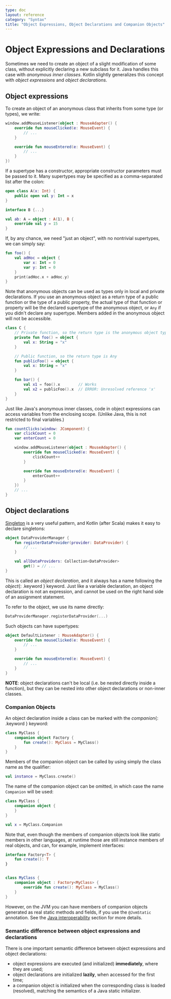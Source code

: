 ```yaml
---
type: doc
layout: reference
category: "Syntax"
title: "Object Expressions, Object Declarations and Companion Objects"
---
```


# Object Expressions and Declarations

Sometimes we need to create an object of a slight modification of some class, without explicitly declaring a new subclass for it.
Java handles this case with *anonymous inner classes*.
Kotlin slightly generalizes this concept with *object expressions* and *object declarations*.

## Object expressions

To create an object of an anonymous class that inherits from some type (or types), we write:

``` kotlin
window.addMouseListener(object : MouseAdapter() {
    override fun mouseClicked(e: MouseEvent) {
        // ...
    }

    override fun mouseEntered(e: MouseEvent) {
        // ...
    }
})
```

If a supertype has a constructor, appropriate constructor parameters must be passed to it.
Many supertypes may be specified as a comma-separated list after the colon:


``` kotlin
open class A(x: Int) {
    public open val y: Int = x
}

interface B {...}

val ab: A = object : A(1), B {
    override val y = 15
}
```

If, by any chance, we need "just an object", with no nontrivial supertypes, we can simply say:

``` kotlin
fun foo() {
    val adHoc = object {
        var x: Int = 0
        var y: Int = 0
    }
    print(adHoc.x + adHoc.y)
}
```

Note that anonymous objects can be used as types only in local and private declarations. If you use an anonymous object as a
return type of a public function or the type of a public property, the actual type of that function or property
will be the declared supertype of the anonymous object, or `Any` if you didn't declare any supertype. Members added
in the anonymous object will not be accessible.

``` kotlin
class C {
    // Private function, so the return type is the anonymous object type
    private fun foo() = object {
        val x: String = "x"
    }

    // Public function, so the return type is Any
    fun publicFoo() = object {
        val x: String = "x"
    }

    fun bar() {
        val x1 = foo().x        // Works
        val x2 = publicFoo().x  // ERROR: Unresolved reference 'x'
    }
}
```

Just like Java's anonymous inner classes, code in object expressions can access variables from the enclosing scope.
(Unlike Java, this is not restricted to final variables.)

``` kotlin
fun countClicks(window: JComponent) {
    var clickCount = 0
    var enterCount = 0

    window.addMouseListener(object : MouseAdapter() {
        override fun mouseClicked(e: MouseEvent) {
            clickCount++
        }

        override fun mouseEntered(e: MouseEvent) {
            enterCount++
        }
    })
    // ...
}
```

## Object declarations

[Singleton](http://en.wikipedia.org/wiki/Singleton_pattern) is a very useful pattern, and Kotlin (after Scala) makes it easy to declare singletons:

``` kotlin
object DataProviderManager {
    fun registerDataProvider(provider: DataProvider) {
        // ...
    }

    val allDataProviders: Collection<DataProvider>
        get() = // ...
}
```

This is called an *object declaration*, and it always has a name following the *object*{: .keyword } keyword.
Just like a variable declaration, an object declaration is not an expression, and cannot be used on the right hand side of an assignment statement.

To refer to the object, we use its name directly:

``` kotlin
DataProviderManager.registerDataProvider(...)
```

Such objects can have supertypes:

``` kotlin
object DefaultListener : MouseAdapter() {
    override fun mouseClicked(e: MouseEvent) {
        // ...
    }

    override fun mouseEntered(e: MouseEvent) {
        // ...
    }
}
```

**NOTE**: object declarations can't be local (i.e. be nested directly inside a function), but they can be nested into other object declarations or non-inner classes.


### Companion Objects

An object declaration inside a class can be marked with the *companion*{: .keyword } keyword:

``` kotlin
class MyClass {
    companion object Factory {
        fun create(): MyClass = MyClass()
    }
}
```

Members of the companion object can be called by using simply the class name as the qualifier:

``` kotlin
val instance = MyClass.create()
```

The name of the companion object can be omitted, in which case the name `Companion` will be used:

``` kotlin
class MyClass {
    companion object {
    }
}

val x = MyClass.Companion
```

Note that, even though the members of companion objects look like static members in other languages, at runtime those
are still instance members of real objects, and can, for example, implement interfaces:

``` kotlin
interface Factory<T> {
    fun create(): T
}


class MyClass {
    companion object : Factory<MyClass> {
        override fun create(): MyClass = MyClass()
    }
}
```

However, on the JVM you can have members of companion objects generated as real static methods and fields, if you use
the `@JvmStatic` annotation. See the [Java interoperability](java-to-kotlin-interop.html#static-fields) section
for more details.


### Semantic difference between object expressions and declarations

There is one important semantic difference between object expressions and object declarations:

* object expressions are executed (and initialized) **immediately**, where they are used;
* object declarations are initialized **lazily**, when accessed for the first time;
* a companion object is initialized when the corresponding class is loaded (resolved), matching the semantics of a Java static initializer.
